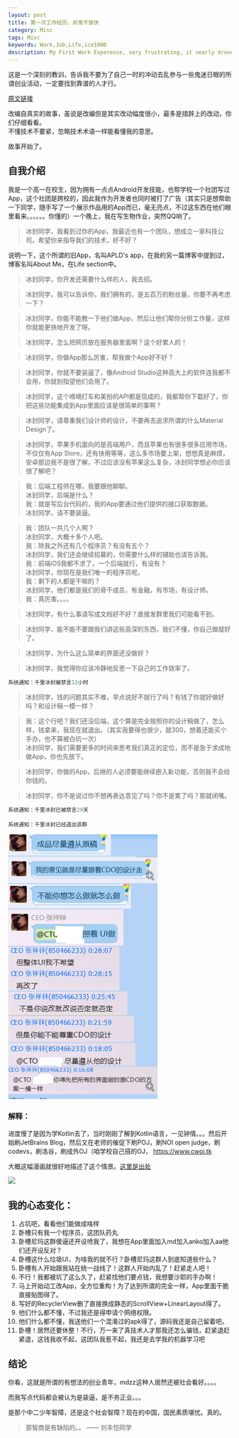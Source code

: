```yaml
---
layout: post
title: 第一次工作经历，非常不愉快
category: Misc
tags: Misc
keywords: Work,Job,Life,ice1000
description: My First Work Experence, very frustrating, it nearly drove me 2 death..
---
```


这是一个深刻的教训，告诉我不要为了自己一时的冲动去乱参与一些鬼迷日眼的所谓创业活动，一定要找到靠谱的人才行。

[原文链接](https://www.zhihu.com/question/33041708/answer/106529298)

改编自真实的故事，虽说是改编但是其实改动幅度很小，最多是措辞上的改动，你们仔细看看。<br/>
不懂技术不要紧，忽略技术术语一样能看懂我的意思。

故事开始了。

## 自我介绍
我是一个高一在校生，因为拥有一点点Android开发技能，也帮学校一个社团写过App，这个社团是跨校的，因此我作为开发者也同时被打了广告（其实只是想帮助一下同学，随手写了一个展示作品用的App而已，毫无亮点，不过这东西在他们眼里看来。。。。。。你懂的）一个晚上，我在写生物作业，突然QQ响了。

> 冰封同学，我看到过你的App，我最近也有一个团队，想成立一家科技公司，希望你来指导我们的技术，好不好？

说明一下，这个所谓的旧App，名叫APLD's app，在我的另一篇博客中提到过，博客名叫About Me，在Life section中。

> 冰封同学，你开发还需要什么样的人，我去招。

> 冰封同学，我可以告诉你，我们拥有的，是五百万的粉丝量，你要不再考虑一下？

> 冰封同学，你能不能教一下他们做App，然后让他们帮你分担工作量，这样你就能更快地开发了呀。

> 冰封同学，怎么把网页放在服务器里面啊？这个好累人的！

> 冰封同学，你做App那么厉害，帮我做个App好不好？

> 冰封同学，你就不要装逼了，像Android Studio这种高大上的软件连我都不会用，你就别指望他们会用了。

> 冰封同学，这个嘀嘀打车和美拍的API都是现成的，我都帮你下载好了，你把这些功能集成到App里面应该是很简单的事啊？

> 冰封同学，请尊重我们设计师的设计，不要再去追求所谓的什么Material Design了。

> 冰封同学，苹果手机面向的是高端用户，而且苹果也有很多很多应用市场，不仅仅有App Store，还有快用等等，这么多市场要上架，想想真是麻烦，安卓那边我不是很了解，不过应该没有苹果这么复杂，冰封同学想必你应该很了解吧？

> 我：后端工程师在哪，我要跟他聊聊。<br/>
冰封同学，后端是什么？<br/>
我：就是写后台代码的，我的App要通过他们提供的接口获取数据。<br/>
冰封同学，请不要装逼。

> 我：团队一共几个人啊？<br/>
冰封同学，大概十多个人吧。<br/>
我：除我之外还有几个程序员？有没有五个？<br/>
冰封同学，我们还会继续招募的，你需要什么样的辅助也请告诉我。<br/>
我：前端iOS我都不求了，一个后端就行，有没有？<br/>
冰封同学，你现在是我们唯一的程序员呢。<br/>
我：剩下的人都是干嘛的？<br/>
冰封同学，他们都是我们的骨干成员，有金融，有市场，有设计师。<br/>
我：真厉害。。。。

> 冰封同学，有什么事请写成文档好不好？直接发群里我们可能看不到。

> 冰封同学，能不能不要跟我们讲这些高深的东西，我们不懂，你自己做就好了。

> 冰封同学，为什么这么简单的界面还没做好？

> 冰封同学，我觉得你应该冷静地反思一下自己的工作效率了。

```c
系统通知：千里冰封被禁言12小时
```

> 冰封同学，钱的问题其实不难，早点说好不就行了吗？有钱了你就好做好吗？和设计稿一模一样？

> 我：这个行吧？我们还没后端，这个算是完全按照你的设计稿做了，怎么样，钱拿来，我现在就退出。（其实我要得也很少，就300，想着还能买个手办，也不算被白坑一次）<br/>
冰封同学，我们需要更多的时间来思考我们真正的定位，而不是急于求成地做App，你也先放下。

> 冰封同学，你做的App，后继的人必须要能继续嵌入新功能，否则我不会给你钱的。

> 冰封同学，你不是说过你不想再表达意见了吗？你不是累了吗？那就闭嘴。

```c
系统通知：千里冰封已被禁言29天

系统通知：千里冰封已经退出该群
```

![](https://raw.githubusercontent.com/ice1000/dialogs/master/sb-talk/zxx.png)

### 解释：
进度慢了是因为学Kotlin去了，当时刚刚了解到Kotlin语言，一见钟情。。。然后开始刷JetBrains Blog，然后又在老师的催促下刷POJ，刷NOI open judge，刷codevs，刷洛谷，刷成外OJ（咱学校自己搭的OJ， https://www.cwoj.tk

大概这幅漫画就很好地描述了这个情景。[这里是出处](http://blog.xiqiao.info/category/programmers/page/12)

![](https://coding.net/u/ice1000/p/Images/git/raw/master/blog-img/old/life/1.png)

## 我的心态变化：
1. 占坑吧，看看他们能做成啥样
1. 卧槽只有我一个程序员，这团队药丸
1. 卧槽尼玛这群傻逼还开设喷我了，我想在App里面加入md加入anko加入aa他们还开设反对？
1. 卧槽这什么垃圾UI，为啥我的就不行？卧槽尼玛这群人到底知道些什么？
1. 卧槽有人开始跟我站在统一战线了！这群人开始内乱了！赶紧走人吧！
1. 不行！我都被坑了这么久了，赶紧找他们要点钱，我想要沙耶的手办啊！
1. 马上开始动工改App，全方位重构！为了达到所谓的完全一样，App里面干脆直接贴图得了。
1. 写好的RecyclerView删了直接换成静态的ScrollView+LinearLayout得了。
1. 他们什么都不懂，不过我还是得申请个网络权限。
1. 他们什么都不懂，我送他们一个混淆过的apk得了，源码我还是自己留着吧。
1. 卧槽！居然还要休整！不行，万一来了真技术人才那我还怎么骗钱，赶紧退赶紧退，这钱我收不起，这团队我惹不起，我还是去学我的机器学习吧

## 结论

你看，这就是所谓的有想法的创业青年，mdzz这种人居然还被社会看好。。。。

而我写点代码都会被认为是装逼，是不务正业。。。

是那个中二少年智障，还是这个社会智障？现在的中国，国民素质堪忧。真的。

> 那智商是有缺陷的。。     —— 刘丰恺同学